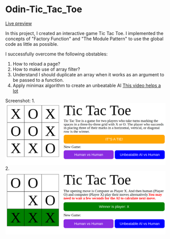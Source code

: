 # Odin-Tic_Tac_Toe

[Live preview](https://maxim55069633.github.io/odin-Tic_Tac_Toe/)

In this project, I created an interactive game Tic Tac Toe. I implemented the concepts of "Factory Function" and "The Module Pattern" to use the global code as little as possible. 

I successfully overcome the following obstables:
1. How to reload a page?
2. How to make use of array filter?
3. Understand I should duplicate an array when it works as an argument to be passed to a function.
4. Apply minimax algorithm to create an unbeatable AI [This video helps a lot](https://www.youtube.com/watch?v=P2TcQ3h0ipQ)

Screenshot:
1. 
![Human Player vs. Human Player](./images/human_vs_human.png)
2. 
![Human Plyayer vs. Unbeatable AI](./images/unbeatable_AI.png)



